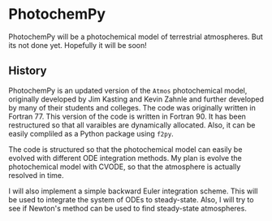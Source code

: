 # PhotochemPy
PhotochemPy will be a photochemical model of terrestrial atmospheres. But its not done yet. Hopefully it will be soon!

## History
PhotochemPy is an updated version of the `Atmos` photochemical model, originally developed by Jim Kasting and Kevin Zahnle and further developed by many of their students and colleges. The code was originally written in Fortran 77. This version of the code is written in Fortran 90. It has been restructured so that all varaibles are dynamically allocated. Also, it can be easily compliled as a Python package using `f2py`.

The code is structured so that the photochemical model can easily be evolved with different ODE integration methods. My plan is evolve the photochemical model with CVODE, so that the atmosphere is actually resolved in time.

I will also implement a simple backward Euler integration scheme. This will be used to integrate the system of ODEs to steady-state. Also, I will try to see if Newton's method can be used to find steady-state atmospheres.
